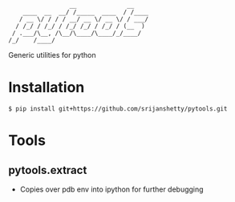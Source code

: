 ```
                 __              __
    ____  __  __/ /_____  ____  / /____
   / __ \/ / / / __/ __ \/ __ \/ / ___/
  / /_/ / /_/ / /_/ /_/ / /_/ / (__  )
 / .___/\__, /\__/\____/\____/_/____/
/_/    /____/

```

Generic utilities for python

# Installation
```
$ pip install git+https://github.com/srijanshetty/pytools.git
```

# Tools
## pytools.extract
- Copies over pdb env into ipython for further debugging
